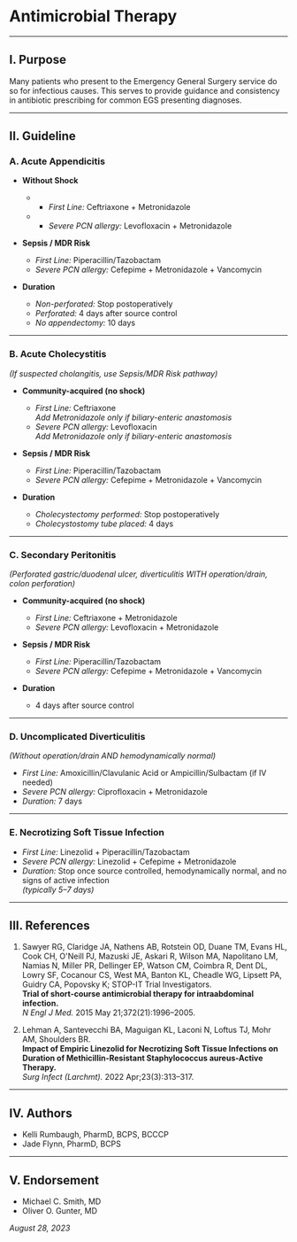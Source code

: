 # Antimicrobial Therapy

---

## I. Purpose

Many patients who present to the Emergency General Surgery service do so for infectious causes. This serves to provide guidance and consistency in antibiotic prescribing for common EGS presenting diagnoses.

---

## II. Guideline

### A. Acute Appendicitis

- **Without Shock**
  - * *First Line:* Ceftriaxone + Metronidazole  
  - * *Severe PCN allergy:* Levofloxacin + Metronidazole

- **Sepsis / MDR Risk**
  * *First Line:* Piperacillin/Tazobactam  
  * *Severe PCN allergy:* Cefepime + Metronidazole + Vancomycin

- **Duration**
  * *Non-perforated:* Stop postoperatively  
  * *Perforated:* 4 days after source control  
  * *No appendectomy:* 10 days

---

### B. Acute Cholecystitis  
*(If suspected cholangitis, use Sepsis/MDR Risk pathway)*

- **Community-acquired (no shock)**
  * *First Line:* Ceftriaxone  
    *Add Metronidazole only if biliary-enteric anastomosis*  
  * *Severe PCN allergy:* Levofloxacin  
    *Add Metronidazole only if biliary-enteric anastomosis*

- **Sepsis / MDR Risk**
  * *First Line:* Piperacillin/Tazobactam  
  * *Severe PCN allergy:* Cefepime + Metronidazole + Vancomycin

- **Duration**
  * *Cholecystectomy performed:* Stop postoperatively  
  * *Cholecystostomy tube placed:* 4 days

---

### C. Secondary Peritonitis  
*(Perforated gastric/duodenal ulcer, diverticulitis WITH operation/drain, colon perforation)*

- **Community-acquired (no shock)**
  * *First Line:* Ceftriaxone + Metronidazole  
  * *Severe PCN allergy:* Levofloxacin + Metronidazole

- **Sepsis / MDR Risk**
  * *First Line:* Piperacillin/Tazobactam  
  * *Severe PCN allergy:* Cefepime + Metronidazole + Vancomycin

- **Duration**
  * 4 days after source control

---

### D. Uncomplicated Diverticulitis  
*(Without operation/drain AND hemodynamically normal)*

- *First Line:* Amoxicillin/Clavulanic Acid or Ampicillin/Sulbactam (if IV needed)  
- *Severe PCN allergy:* Ciprofloxacin + Metronidazole  
- *Duration:* 7 days

---

### E. Necrotizing Soft Tissue Infection

- *First Line:* Linezolid + Piperacillin/Tazobactam  
- *Severe PCN allergy:* Linezolid + Cefepime + Metronidazole  
- *Duration:* Stop once source controlled, hemodynamically normal, and no signs of active infection  
  *(typically 5–7 days)*

---

## III. References

1. Sawyer RG, Claridge JA, Nathens AB, Rotstein OD, Duane TM, Evans HL, Cook CH, O'Neill PJ, Mazuski JE, Askari R, Wilson MA, Napolitano LM, Namias N, Miller PR, Dellinger EP, Watson CM, Coimbra R, Dent DL, Lowry SF, Cocanour CS, West MA, Banton KL, Cheadle WG, Lipsett PA, Guidry CA, Popovsky K; STOP-IT Trial Investigators.  
   **Trial of short-course antimicrobial therapy for intraabdominal infection.**  
   *N Engl J Med.* 2015 May 21;372(21):1996–2005.

2. Lehman A, Santevecchi BA, Maguigan KL, Laconi N, Loftus TJ, Mohr AM, Shoulders BR.  
   **Impact of Empiric Linezolid for Necrotizing Soft Tissue Infections on Duration of Methicillin-Resistant Staphylococcus aureus-Active Therapy.**  
   *Surg Infect (Larchmt).* 2022 Apr;23(3):313–317.

---

## IV. Authors

- Kelli Rumbaugh, PharmD, BCPS, BCCCP  
- Jade Flynn, PharmD, BCPS

---

## V. Endorsement

- Michael C. Smith, MD  
- Oliver O. Gunter, MD  

*August 28, 2023*

